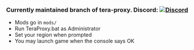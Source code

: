 ### Currently maintained branch of tera-proxy. Discord: [![Discord](https://discordapp.com/api/guilds/281311998765957121/widget.png)](https://discord.gg/RR9zf85)

* Mods go in `mods/`
* Run TeraProxy.bat as Administrator
* Set your region when prompted
* You may launch game when the console says OK